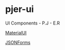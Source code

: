# pjer-ui

UI Components - P.J - E.R  

[MaterialUI](https://v4.mui.com/)

[JSONForms](https://jsonforms.io/)